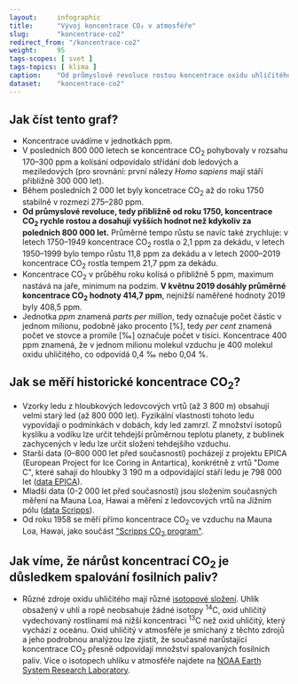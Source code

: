 ```yaml
---
layout:     infographic
title:      "Vývoj koncentrace CO₂ v atmosféře"
slug:       "koncentrace-co2"
redirect_from: "/koncentrace-co2"
weight:     95
tags-scopes: [ svet ]
tags-topics: [ klima ]
caption:    "Od průmyslové revoluce rostou koncentrace oxidu uhličitého vysoko nad hodnoty, které byly na planetě během posledních 800 000 let a výrazně zvyšují skleníkový efekt a způsobují globální oteplování. Data pochází z analýzy ledovcových vrtů EPICA v Antarktidě a z přímých měření na Mauna Loa, Hawai."
dataset:    "koncentrace-co2"
---
```


## Jak číst tento graf?

* Koncentrace uvádíme v jednotkách <glossary id="ppm">ppm</glossary>.
* V posledních 800 000 letech se koncentrace CO<sub>2</sub> pohybovaly v rozsahu 170–300 ppm a kolísání odpovídalo střídání dob ledových a meziledových (pro srovnání: první nálezy *Homo sapiens* mají stáří přibližně 300 000 let).
* Během posledních 2 000 let byly koncetrace CO<sub>2</sub> až do roku 1750 stabilně v rozmezí 275–280 ppm.
* __Od průmyslové revoluce, tedy přibližně od roku 1750, koncentrace CO<sub>2</sub> rychle rostou a dosahují vyšších hodnot než kdykoliv za poledních 800 000 let.__ Průměrné tempo růstu se navíc také zrychluje: v letech 1750–1949 koncentrace CO<sub>2</sub> rostla o 2,1 ppm za dekádu, v letech 1950–1999 bylo tempo růstu 11,8 ppm za dekádu a v letech 2000–2019 koncentrace CO<sub>2</sub> rostla tempem 21,7 ppm za dekádu.
* Koncentrace CO<sub>2</sub> v průběhu roku kolísá o přibližně 5 ppm, maximum nastává na jaře, minimum na podzim. __V květnu 2019 dosáhly průměrné koncentrace CO<sub>2</sub> hodnoty 414,7 ppm__, nejnižší naměřené hodnoty 2019 byly 408,5 ppm.
* Jednotka *ppm* znamená *parts per million*, tedy označuje počet částic v jednom milionu, podobně jako procento \[%], tedy *per cent* znamená počet ve stovce a promile \[‰] označuje počet v tisíci. Koncentrace 400 ppm znamená, že v jednom milionu molekul vzduchu je 400 molekul oxidu uhličitého, co odpovídá 0,4 ‰ nebo 0,04 %.

## Jak se měří historické koncentrace CO<sub>2</sub>?

* Vzorky ledu z hloubkových ledovcových vrtů (až 3 800 m) obsahují velmi starý led (až 800 000 let). Fyzikální vlastnosti tohoto ledu vypovídají o podmínkách v dobách, kdy led zamrzl. Z množství isotopů kyslíku a vodíku lze určit tehdejší průměrnou teplotu planety, z bublinek zachycených v ledu lze určit složení tehdejšího vzduchu.
* Starší data (0–800 000 let před současností) pocházejí z projektu EPICA (European Project for Ice Coring in Antartica), konkrétně z vrtů "Dome C", které sahají do hloubky 3 190 m a odpovídající stáří ledu je 798 000 let ([data EPICA](ftp://ftp.ncdc.noaa.gov/pub/data/paleo/icecore/antarctica/epica_domec/edc-co2-2008.xls)).
* Mladší data (0-2 000 let před současností) jsou složením současných měření na Mauna Loa, Hawai a měření z ledovcových vrtů na Jižním pólu ([data Scripps](https://scrippsco2.ucsd.edu/data/atmospheric_co2/icecore_merged_products)).
* Od roku 1958 se měří přímo koncentrace CO<sub>2</sub> ve vzduchu na Mauna Loa, Hawai, jako součást ["Scripps CO<sub>2</sub> program"](https://scripps.ucsd.edu/programs/keelingcurve/).

## Jak víme, že nárůst koncentrací CO<sub>2</sub> je důsledkem spalování fosilních paliv?

* Různé zdroje oxidu uhličitého mají různé [isotopové složení](https://cs.wikipedia.org/wiki/Izotopy_uhl%C3%ADku). Uhlík obsažený v uhlí a ropě neobsahuje žádné isotopy <sup>14</sup>C, oxid uhličitý vydechovaný rostlinami má nižší koncentraci <sup>13</sup>C než oxid uhličitý, který vychází z oceánu. Oxid uhličitý v atmosféře je smíchaný z těchto zdrojů a jeho podrobnou analýzou lze zjistit, že současné narůstající koncentrace CO<sub>2</sub> přesně odpovídají množství spalovaných fosilních paliv. Více o isotopech uhlíku v atmosféře najdete na [NOAA Earth System Research Laboratory](https://www.esrl.noaa.gov/gmd/outreach/isotopes/mixing.html).
